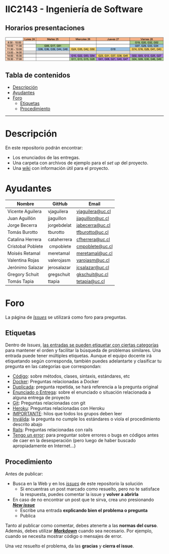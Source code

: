# IIC2143 - Ingeniería de Software

## Horarios presentaciones
![horarios](Horarios_grupos.png)

## Tabla de contenidos
- [Descripción](#Descripción)
- [Ayudantes](#Ayudantes)
- [Foro](#Foro)
  - [Etiquetas](#Etiquetas)
  - [Procedimiento](#Procedimiento)

---

# Descripción

En este repositorio podrán encontrar:
* Los enunciados de las entregas.
* Una carpeta con archivos de ejemplo para el _set up_ del proyecto.
* Una [wiki](https://github.com/iic2143-2019/proyecto/wiki) con información útil para el proyecto.

# Ayudantes
Nombre               | GitHub           | Email
-------------------- | ---------------- | ----------------
Vicente Aguilera		 | vjaguilera       | vjaguilera@uc.cl
Juan Aguillón	  	   | jjaguillon       | jjaguillon@uc.cl
Jorge Becerra		     | jorgebdelat      | jabecerra@uc.cl
Tomás Burotto		     | tburotto         | tfburotto@uc.cl
Catalina Herrera		 | cataherrera      | cfherrera@uc.cl
Cristobal Poblete		 | cmpoblete        | cmpoblete@uc.cl
Moisés Retamal		   | meretamal        | meretamal@uc.cl
Valentina Rojas		   | valerojasm       | varojasm@uc.cl
Jerónimo Salazar     | jerosalazar      | jcsalazar@uc.cl
Gregory Schuit		   | gregschuit       | gkschuit@uc.cl
Tomás Tapia		       | ttapia           | tetapia@uc.cl


# Foro

La página de [_Issues_](https://github.com/iic2143-2019/proyecto/issues) se utilizará como foro para preguntas.

## Etiquetas

Dentro de _Issues_, [las entradas se pueden etiquetar con ciertas categorías](https://help.github.com/articles/applying-labels-to-issues-and-pull-requests/) para mantener el orden y facilitar la búsqueda de problemas similares. Una entrada puede tener múltiples etiquetas. Aunque el equipo docente irá etiquetando según corresponda, también puedes adelantarte y clasificar tu pregunta en las categorías que correspondan:

* [Código](https://github.com/IIC2143-2019/proyecto/labels/C%C3%B3digo): sobre métodos, clases, sintaxis, estándares, etc
* [Docker](https://github.com/iic2143-2019/proyecto/labels/Docker): Preguntas relacionadas a Docker
* [Duplicada](https://github.com/iic2143-2019/proyecto/labels/Duplicada): pregunta repetida, se hará referencia a la pregunta original
* [Enunciado o Entrega](https://github.com/iic2143-2019/proyecto/labels/Enunciado%20o%20Entrega): sobre el enunciado o situación relacionada a alguna entrega de proyecto
* [Git](https://github.com/iic2143-2019/proyecto/labels/Git): Preguntas relacionadas con git
* [Heroku](https://github.com/iic2143-2019/proyecto/labels/Heroku): Preguntas relacionadas con Heroku
* [IMPORTANTE](https://github.com/iic2143-2019/proyecto/labels/IMPORTANTE): hilos que todos los grupos deben leer
* [Inválida](https://github.com/iic2143-2019/proyecto/labels/Inv%C3%A1lida): la pregunta no cumple los estándares o viola el procedimiento descrito abajo
* [Rails](https://github.com/iic2143-2019/proyecto/labels/Rails): Preguntas relacionadas con rails
* [Tengo un error](https://github.com/iic2143-2019/proyecto/labels/Tengo%20un%20error): para preguntar sobre errores o bugs en códigos antes de caer en la desesperación (pero luego de haber buscado apropiadamente en Internet...)

## Procedimiento

Antes de publicar:
* Busca en la Web y en los [_issues_](https://github.com/iic2143-2019/proyecto/issues) de este repositorio la solución
  * Si encuentras un post marcado como resuelto, pero no te satisface la respuesta, puedes comentar la issue y **volver a abrirla**
* En caso de no encontrar un post que te sirva, crea uno presionando **[_New issue_](https://github.com/iic2143-2019/proyecto/issues/new)**
  * Escribe una entrada **explicando bien el problema o pregunta**
  * Publica

Tanto al publicar como comentar, debes atenerte a las **normas del curso**. Además, debes utilizar **[_Markdown_](https://github.com/adam-p/markdown-here/wiki/Markdown-Cheatsheet#code)** cuando sea necesario. Por ejemplo, cuando se necesita mostrar código o mensajes de error.

Una vez resuelto el problema, da las **gracias** y **cierra el issue**.
